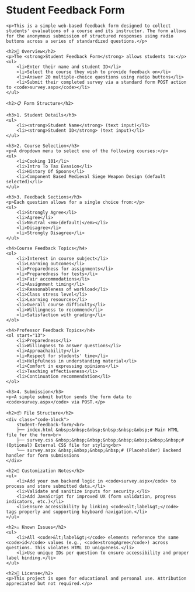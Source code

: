 <h1>Student Feedback Form</h1>

    <p>This is a simple web-based feedback form designed to collect students' evaluations of a course and its instructor. The form allows for the anonymous submission of structured responses using radio buttons across a series of standardized questions.</p>

    <h2>📝 Overview</h2>
    <p>The <strong>Student Feedback Form</strong> allows students to:</p>
    <ul>
        <li>Enter their name and student ID</li>
        <li>Select the course they wish to provide feedback on</li>
        <li>Answer 20 multiple-choice questions using radio buttons</li>
        <li>Submit their completed survey via a standard form POST action to <code>survey.aspx</code></li>
    </ul>

    <h2>📋 Form Structure</h2>

    <h3>1. Student Details</h3>
    <ul>
        <li><strong>Student Name</strong> (text input)</li>
        <li><strong>Student ID</strong> (text input)</li>
    </ul>

    <h3>2. Course Selection</h3>
    <p>A dropdown menu to select one of the following courses:</p>
    <ul>
        <li>Cooking 101</li>
        <li>Intro To Tax Evasion</li>
        <li>History Of Spoons</li>
        <li>Component Based Medieval Siege Weapon Design (default selected)</li>
    </ul>

    <h3>3. Feedback Sections</h3>
    <p>Each question allows for a single choice from:</p>
    <ul>
        <li>Strongly Agree</li>
        <li>Agree</li>
        <li>Neutral <em>(default)</em></li>
        <li>Disagree</li>
        <li>Strongly Disagree</li>
    </ul>

    <h4>Course Feedback Topics</h4>
    <ol>
        <li>Interest in course subject</li>
        <li>Learning outcomes</li>
        <li>Preparedness for assignments</li>
        <li>Preparedness for tests</li>
        <li>Fair accommodations</li>
        <li>Assignment timing</li>
        <li>Reasonableness of workload</li>
        <li>Class stress level</li>
        <li>Learning resources</li>
        <li>Overall course difficulty</li>
        <li>Willingness to recommend</li>
        <li>Satisfaction with grading</li>
    </ol>

    <h4>Professor Feedback Topics</h4>
    <ol start="13">
        <li>Preparedness</li>
        <li>Willingness to answer questions</li>
        <li>Approachability</li>
        <li>Respect for students' time</li>
        <li>Helpfulness in understanding material</li>
        <li>Comfort in expressing opinions</li>
        <li>Teaching effectiveness</li>
        <li>Continuation recommendation</li>
    </ol>

    <h3>4. Submission</h3>
    <p>A simple submit button sends the form data to <code>survey.aspx</code> via POST.</p>

    <h2>📦 File Structure</h2>
    <div class="code-block">
        student-feedback-form/<br>
        ├── index.html &nbsp;&nbsp;&nbsp;&nbsp;&nbsp;&nbsp;# Main HTML file for the form<br>
        ├── survey.css &nbsp;&nbsp;&nbsp;&nbsp;&nbsp;&nbsp;&nbsp;&nbsp;# (Optional) External CSS file for styling<br>
        └── survey.aspx &nbsp;&nbsp;&nbsp;&nbsp;# (Placeholder) Backend handler for form submissions
    </div>

    <h2>🔧 Customization Notes</h2>
    <ul>
        <li>Add your own backend logic in <code>survey.aspx</code> to process and store submitted data.</li>
        <li>Validate and sanitize inputs for security.</li>
        <li>Add JavaScript for improved UX (form validation, progress indicators, etc.)</li>
        <li>Ensure accessibility by linking <code>&lt;label&gt;</code> tags properly and supporting keyboard navigation.</li>
    </ul>

    <h2>⚠️ Known Issues</h2>
    <ul>
        <li>All <code>&lt;label&gt;</code> elements reference the same <code>id</code> values (e.g., <code>strongAgree</code>) across questions. This violates HTML ID uniqueness.</li>
        <li>Use unique IDs per question to ensure accessibility and proper label binding.</li>
    </ul>

    <h2>📄 License</h2>
    <p>This project is open for educational and personal use. Attribution appreciated but not required.</p>
